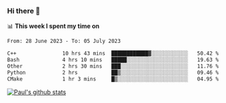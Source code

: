 ### Hi there 👋

📊 **This week I spent my time on**
<!--START_SECTION:waka-->

```txt
From: 28 June 2023 - To: 05 July 2023

C++               10 hrs 43 mins  ████████████▓░░░░░░░░░░░░   50.42 %
Bash              4 hrs 10 mins   █████░░░░░░░░░░░░░░░░░░░░   19.63 %
Other             2 hrs 30 mins   ███░░░░░░░░░░░░░░░░░░░░░░   11.76 %
Python            2 hrs           ██▒░░░░░░░░░░░░░░░░░░░░░░   09.46 %
CMake             1 hr 3 mins     █▒░░░░░░░░░░░░░░░░░░░░░░░   04.95 %
```

<!--END_SECTION:waka-->


[![Paul's github stats](https://github-readme-stats.vercel.app/api?username=mickeyouyou&theme=dracula&show_icons=true)](https://github.com/anuraghazra/github-readme-stats)
